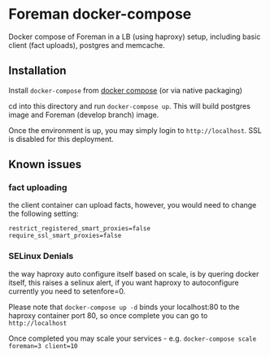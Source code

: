 # Foreman docker-compose

Docker compose of Foreman in a LB (using haproxy) setup, including basic client (fact uploads), postgres and memcache.

## Installation

Install `docker-compose` from [docker compose](https://docs.docker.com/compose/install/) (or via native packaging)

cd into this directory and run `docker-compose up`. This will build postgres image and Foreman (develop branch) image.

Once the environment is up, you may simply login to `http://localhost`. SSL is disabled for this deployment.

## Known issues

### fact uploading

the client container can upload facts, however, you would need to change the following setting:
```
restrict_registered_smart_proxies=false
require_ssl_smart_proxies=false
```


### SELinux Denials


the way haproxy auto configure itself based on scale, is by quering docker itself, this raises a selinux alert, if you want haproxy to autoconfigure currently you need to setenfore=0.

Please note that `docker-compose up -d` binds your localhost:80 to the haproxy container port 80, so once complete you can go to ```http://localhost```


Once completed you may scale your services - e.g. `docker-compose scale foreman=3 client=10`
